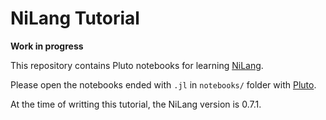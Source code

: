 # NiLang Tutorial

**Work in progress**

This repository contains Pluto notebooks for learning [NiLang](https://github.com/GiggleLiu/NiLang.jl).

Please open the notebooks ended with `.jl` in `notebooks/` folder with [Pluto](https://github.com/fonsp/Pluto.jl).

At the time of writting this tutorial, the NiLang version is 0.7.1.
